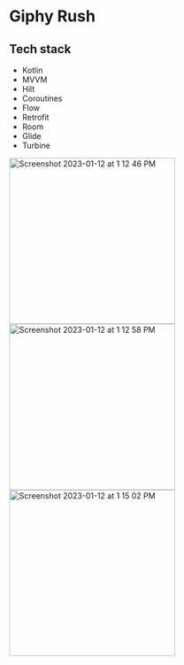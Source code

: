 # Giphy Rush

## Tech stack
- Kotlin
- MVVM
- Hilt
- Coroutines
- Flow
- Retrofit
- Room
- Glide
- Turbine


<img width="300" alt="Screenshot 2023-01-12 at 1 12 46 PM" src="https://user-images.githubusercontent.com/7973500/212182254-180db8b6-4a50-4609-8514-05e5ce7c6f83.png"> <img width="300" alt="Screenshot 2023-01-12 at 1 12 58 PM" src="https://user-images.githubusercontent.com/7973500/212182263-0ce7c125-a08d-44cd-abf5-965ebb1c0d4d.png"> <img width="300" alt="Screenshot 2023-01-12 at 1 15 02 PM" src="https://user-images.githubusercontent.com/7973500/212182719-9100287e-ce3e-4bcb-bf5b-5d182bfe918e.png">

